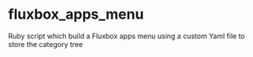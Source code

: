 fluxbox_apps_menu
=================

Ruby script which build a Fluxbox apps menu using a custom Yaml file to store the category tree
